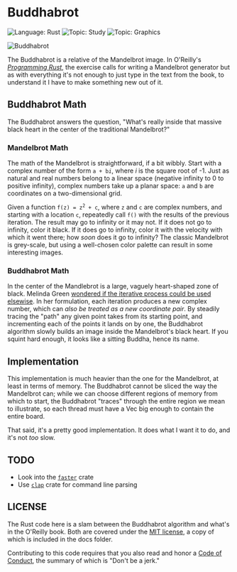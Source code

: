 # Buddhabrot
![Language: Rust](https://img.shields.io/badge/topic-Rust-green.svg)
![Topic: Study](https://img.shields.io/badge/topic-Study-red.svg)
![Topic: Graphics](https://img.shields.io/badge/topic-Graphics-red.svg)

![Buddhabrot](./buddhabrot/buddha.jpg)

The Buddhabrot is a relative of the Mandelbrot image.  In O'Reilly's
[*Programming Rust*](http://shop.oreilly.com/product/0636920040385.do),
the exercise calls for writing a Mandelbrot generator but as with
everything it's not enough to just type in the text from the book, to
understand it I have to make something new out of it.

## Buddhabrot Math

The Buddhabrot answers the question, "What's really inside that massive
black heart in the center of the traditional Mandelbrot?"  

### Mandelbrot Math

The math of the Mandelbrot is straightforward, if a bit wibbly.  Start
with a complex number of the form <code>a + b<i>i</i></code>, where
<i>i</i> is the square root of -1.  Just as natural and real numbers
belong to a linear space (negative infinity to 0 to positive infinity),
complex numbers take up a planar space: `a` and `b` are coordinates on a
two-dimensional grid.

Given a function <code>f(z) = z<sup>2</sup> + c</code>, where `z` and
`c` are complex numbers, and starting with a location `c`, repeatedly
call `f()` with the results of the previous iteration.  The result may
go to infinity or it may not.  If it does not go to infinity, color it
black.  If it does go to infinity, color it with the velocity with which
it went there; how *soon* does it go to infinity?  The classic
Mandelbrot is grey-scale, but using a well-chosen color palette can
result in some interesting images.

### Buddhabrot Math

In the center of the Mandlebrot is a large, vaguely heart-shaped zone of
black.  Melinda Green [wondered if the iterative process could be used
elsewise](
https://groups.google.com/forum/?hl=en#!msg/sci.fractals/PNOBmN_zpPg/TXorwQukkbgJ).
In her formulation, each iteration produces a new complex number, which
can *also be treated as a new coordinate pair*.  By steadily tracing the
"path" any given point takes from its starting point, and incrementing
each of the points it lands on by one, the Buddhabrot algorithm slowly
builds an image inside the Mandelbrot's black heart.  If you squint hard
enough, it looks like a sitting Buddha, hence its name.

## Implementation

This implementation is much heavier than the one for the Mandelbrot, at
least in terms of memory.  The Buddhabrot cannot be sliced the way the
Mandelbrot can; while we can choose different regions of memory from
which to start, the Buddhabrot "traces" through the entire region we
mean to illustrate, so each thread must have a Vec big enough to contain
the entire board.

That said, it's a pretty good implementation.  It does what I want it to
do, and it's not *too* slow.

## TODO

- Look into the [`faster`](https://github.com/AdamNiederer/faster) crate
- Use [`clap`](https://github.com/clap-rs/clap/) crate for command line
  parsing
  
## LICENSE 

The Rust code here is a slam between the Buddhabrot algorithm and what's
in the O'Reilly book.  Both are covered under the [MIT
license](./docs/LICENSE-MIT.md), a copy of which is included in the docs
folder. 

Contributing to this code requires that you also read and honor a [Code
of Conduct](./docs/CODE_OF_CONDUCT.md), the summary of which is "Don't
be a jerk."
  
